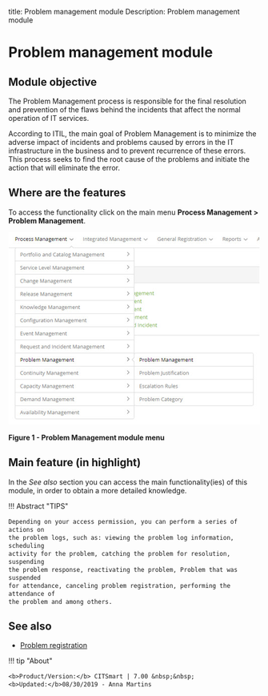 title: Problem management module
Description: Problem management module

# Problem management module

Module objective
----------------

The Problem Management process is responsible for the final resolution and
prevention of the flaws behind the incidents that affect the normal operation of
IT services.

According to ITIL, the main goal of Problem Management is to minimize the
adverse impact of incidents and problems caused by errors in the IT
infrastructure in the business and to prevent recurrence of these errors. This
process seeks to find the root cause of the problems and initiate the action
that will eliminate the error.

Where are the features
----------------------

To access the functionality click on the main menu **Process Management > Problem Management**.

![figure](images/mod-prob.img1.jpg)

**Figure 1 - Problem Management module menu**

Main feature (in highlight)
---------------------------

In the *See also* section you can access the main functionality(ies) of this
module, in order to obtain a more detailed knowledge.

!!! Abstract "TIPS"

    Depending on your access permission, you can perform a series of actions on
    the problem logs, such as: viewing the problem log information, scheduling
    activity for the problem, catching the problem for resolution, suspending
    the problem response, reactivating the problem, Problem that was suspended
    for attendance, canceling problem registration, performing the attendance of
    the problem and among others.

See also
--------

- [Problem registration](/en-us/citsmart-platform-7/processes/problem/register-problem.html)



!!! tip "About"

    <b>Product/Version:</b> CITSmart | 7.00 &nbsp;&nbsp;
    <b>Updated:</b>08/30/2019 - Anna Martins

